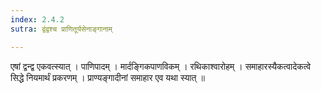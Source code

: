 ```yaml
---
index: 2.4.2
sutra: द्वंद्वश्च प्राणितूर्यसेनाङ्गानाम्

---
```

 एषां द्वन्द्व एकवत्स्यात् । पाणिपादम् । मार्दङ्गिकपाणविकम् । रथिकाश्वारोहम् । समाहारस्यैकत्वादेकत्वे सिद्धे नियमार्थं प्रकरणम् । प्राण्यङ्गादीनां समाहार एव यथा स्यात् ॥